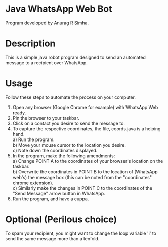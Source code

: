 # Java WhatsApp Web Bot
Program developed by Anurag R Simha.
# Description
This is a simple java robot program designed to send an automated message to a recipient over WhatsApp.
# Usage
Follow these steps to automate the process on your computer.
1. Open any browser (Google Chrome for example) with WhatsApp Web ready.
2. Pin the browser to your taskbar.
3. Click on a contact you desire to send the message to.
4. To capture the respective coordinates, the file, coords.java is a helping hand.\
    a) Run the program.\
    b) Move your mouse cursor to the location you desire.\
    c) Note down the coordinates displayed.
5. In the program, make the following amendments:\
    a) Change POINT A to the coordinates of your browser's location on the taskbar.\
    b) Overwrite the coordinates in POINT B to the location of (WhatsApp web's) the message box (this can be noted from the "coordinates" chrome extension).\
    c) Similarly make the changes in POINT C to the coordinates of the "Send Message" arrow button in WhatsApp.
6. Run the program, and have a cuppa.
# Optional (Perilous choice)
To spam your recipient, you might want to change the loop variable 'i' to send the same message more than a tenfold. 

